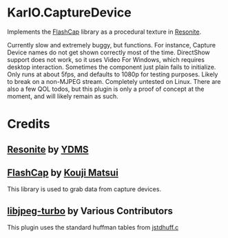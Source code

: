 # KarIO.CaptureDevice
Implements the [FlashCap](https://github.com/kekyo/FlashCap/tree/main) library as a procedural texture in [Resonite](https://resonite.com/).

Currently slow and extremely buggy, but functions. For instance, Capture Device names do not get shown correctly most of the time. DirectShow support does not work, so it uses Video For Windows, which requires desktop interaction. Sometimes the component just plain fails to initialize. Only runs at about 5fps, and defaults to 1080p for testing purposes. Likely to break on a non-MJPEG stream. Completely untested on Linux. There are also a few QOL todos, but this plugin is only a proof of concept at the moment, and will likely remain as such.

# Credits

## [Resonite](https://resonite.com/) by [YDMS](https://yellowdogman.com/)

## [FlashCap](https://github.com/kekyo/FlashCap/tree/main) by [Kouji Matsui](https://github.com/kekyo)

This library is used to grab data from capture devices.

## [libjpeg-turbo](https://libjpeg-turbo.org/) by Various Contributors

This plugin uses the standard huffman tables from [jstdhuff.c](https://github.com/libjpeg-turbo/libjpeg-turbo/blob/main/jstdhuff.c)
